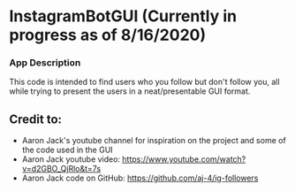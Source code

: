 # InstagramBotGUI (Currently in progress as of 8/16/2020)
### App Description
This code is intended to find users who you follow but don't follow you, all while trying to present the users in a neat/presentable GUI format.
## Credit to: 
* Aaron Jack's youtube channel for inspiration on the project and some of the code used in the GUI
* Aaron Jack youtube video: https://www.youtube.com/watch?v=d2GBO_QjRlo&t=7s
* Aaron Jack code on GitHub: https://github.com/aj-4/ig-followers
